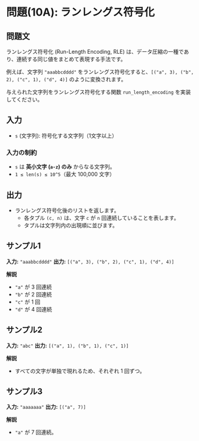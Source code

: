 # 問題(10A): ランレングス符号化

## 問題文

ランレングス符号化 (Run-Length Encoding, RLE) は、データ圧縮の一種であり、連続する同じ値をまとめて表現する手法です。

例えば、文字列 `"aaabbcdddd"` をランレングス符号化すると、`[("a", 3), ("b", 2), ("c", 1), ("d", 4)]` のように変換されます。

与えられた文字列をランレングス符号化する関数 `run_length_encoding` を実装してください。

## 入力

- `s` (文字列): 符号化する文字列（1文字以上）

### 入力の制約

- `s` は **英小文字 (`a-z`) のみ** からなる文字列。
- `1 ≤ len(s) ≤ 10^5`（最大 100,000 文字）


## 出力

- ランレングス符号化後のリストを返します。
  - 各タプル `(c, n)` は、文字 `c` が `n` 回連続していることを表します。
  - タプルは文字列内の出現順に並びます。

## サンプル1

**入力:** `"aaabbcdddd"`
**出力:** `[("a", 3), ("b", 2), ("c", 1), ("d", 4)]`

**解説**
- `"a"` が 3 回連続
- `"b"` が 2 回連続
- `"c"` が 1 回
- `"d"` が 4 回連続

## サンプル2

**入力:** `"abc"`
**出力:** `[("a", 1), ("b", 1), ("c", 1)]`

**解説**
- すべての文字が単独で現れるため、それぞれ 1 回ずつ。

## サンプル3

**入力:** `"aaaaaaa"`
**出力:** `[("a", 7)]`

**解説**
- `"a"` が 7 回連続。
